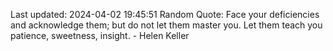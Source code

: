 Last updated: 2024-04-02 19:45:51
Random Quote: Face your deficiencies and acknowledge them; but do not let them master you. Let them teach you patience, sweetness, insight. - Helen Keller